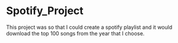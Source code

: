 # Spotify_Project

This project was so that I could create a spotify playlist and it would download the top 100 songs from the year that I choose.
